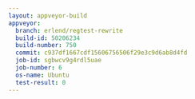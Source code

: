 ```yaml
---
layout: appveyor-build
appveyor:
  branch: erlend/regtest-rewrite
  build-id: 50206234
  build-number: 750
  commit: c937df1667cdf15606756506f29e3c9d6ab8d4fd
  job-id: sgbwcv9g4rdl5uae
  job-number: 6
  os-name: Ubuntu
  test-result: 0
---
```

